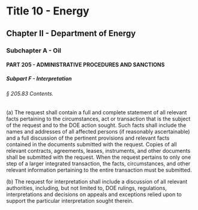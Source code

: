 
# Title 10 - Energy
## Chapter II - Department of Energy
### Subchapter A - Oil
#### PART 205 - ADMINISTRATIVE PROCEDURES AND SANCTIONS
##### Subpart F - Interpretation
###### § 205.83 Contents.

(a) The request shall contain a full and complete statement of all relevant facts pertaining to the circumstances, act or transaction that is the subject of the request and to the DOE action sought. Such facts shall include the names and addresses of all affected persons (if reasonably ascertainable) and a full discussion of the pertinent provisions and relevant facts contained in the documents submitted with the request. Copies of all relevant contracts, agreements, leases, instruments, and other documents shall be submitted with the request. When the request pertains to only one step of a larger integrated transaction, the facts, circumstances, and other relevant information pertaining to the entire transaction must be submitted.

(b) The request for interpretation shall include a discussion of all relevant authorities, including, but not limited to, DOE rulings, regulations, interpretations and decisions on appeals and exceptions relied upon to support the particular interpretation sought therein.
